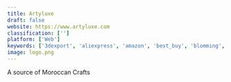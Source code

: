 ```yaml
---
title: Artyluxe
draft: false 
website: https://www.artyluxe.com
classification: ['']
platform: ['Web']
keywords: ['3dexport', 'aliexpress', 'amazon', 'best_buy', 'blomming', 'cgtrader', 'dun4me', 'etsy', 'flipkart', 'mercari', 'needora', 'newegg', 'offerup', 'padlet_briefcase', 'particl_marketplace', 'walmart', 'ebay', 'overstock']
image: logo.png
---
```

A source of Moroccan Crafts